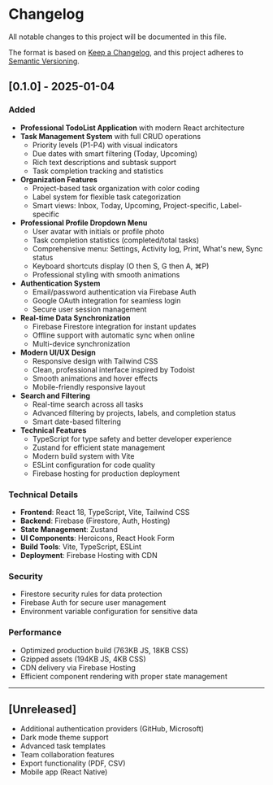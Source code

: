 # Changelog

All notable changes to this project will be documented in this file.

The format is based on [Keep a Changelog](https://keepachangelog.com/en/1.0.0/),
and this project adheres to [Semantic Versioning](https://semver.org/spec/v2.0.0.html).

## [0.1.0] - 2025-01-04

### Added
- **Professional TodoList Application** with modern React architecture
- **Task Management System** with full CRUD operations
  - Priority levels (P1-P4) with visual indicators
  - Due dates with smart filtering (Today, Upcoming)
  - Rich text descriptions and subtask support
  - Task completion tracking and statistics
- **Organization Features**
  - Project-based task organization with color coding
  - Label system for flexible task categorization
  - Smart views: Inbox, Today, Upcoming, Project-specific, Label-specific
- **Professional Profile Dropdown Menu** 
  - User avatar with initials or profile photo
  - Task completion statistics (completed/total tasks)
  - Comprehensive menu: Settings, Activity log, Print, What's new, Sync status
  - Keyboard shortcuts display (O then S, G then A, ⌘P)
  - Professional styling with smooth animations
- **Authentication System**
  - Email/password authentication via Firebase Auth
  - Google OAuth integration for seamless login
  - Secure user session management
- **Real-time Data Synchronization**
  - Firebase Firestore integration for instant updates
  - Offline support with automatic sync when online
  - Multi-device synchronization
- **Modern UI/UX Design**
  - Responsive design with Tailwind CSS
  - Clean, professional interface inspired by Todoist
  - Smooth animations and hover effects
  - Mobile-friendly responsive layout
- **Search and Filtering**
  - Real-time search across all tasks
  - Advanced filtering by projects, labels, and completion status
  - Smart date-based filtering
- **Technical Features**
  - TypeScript for type safety and better developer experience
  - Zustand for efficient state management
  - Modern build system with Vite
  - ESLint configuration for code quality
  - Firebase hosting for production deployment

### Technical Details
- **Frontend**: React 18, TypeScript, Vite, Tailwind CSS
- **Backend**: Firebase (Firestore, Auth, Hosting)
- **State Management**: Zustand
- **UI Components**: Heroicons, React Hook Form
- **Build Tools**: Vite, TypeScript, ESLint
- **Deployment**: Firebase Hosting with CDN

### Security
- Firestore security rules for data protection
- Firebase Auth for secure user management
- Environment variable configuration for sensitive data

### Performance
- Optimized production build (763KB JS, 18KB CSS)
- Gzipped assets (194KB JS, 4KB CSS)
- CDN delivery via Firebase Hosting
- Efficient component rendering with proper state management

---

## [Unreleased]
- Additional authentication providers (GitHub, Microsoft)
- Dark mode theme support
- Advanced task templates
- Team collaboration features
- Export functionality (PDF, CSV)
- Mobile app (React Native)